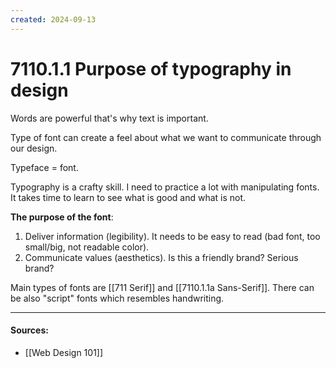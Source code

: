 ```yaml
---
created: 2024-09-13
---
```

# 7110.1.1 Purpose of typography in design

Words are powerful that's why text is important.

Type of font can create a feel about what we want to communicate through our design.

Typeface = font.

Typography is a crafty skill. I need to practice a lot with manipulating fonts. It takes time to learn to see what is good and what is not.

**The purpose of the font**:
1. Deliver information (legibility). It needs to be easy to read (bad font, too small/big, not readable color).
2. Communicate values (aesthetics). Is this a friendly brand? Serious brand?

Main types of fonts are [[711 Serif]] and [[7110.1.1a Sans-Serif]]. There can be also "script" fonts which resembles handwriting.


___
#### Sources:
- [[Web Design 101]]